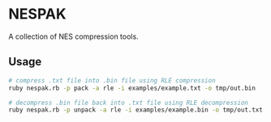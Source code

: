 # NESPAK

A collection of NES compression tools.

## Usage

```bash
# compress .txt file into .bin file using RLE compression
ruby nespak.rb -p pack -a rle -i examples/example.txt -o tmp/out.bin

# decompress .bin file back into .txt file using RLE decompression
ruby nespak.rb -p unpack -a rle -i examples/example.bin -o tmp/out.txt
```

